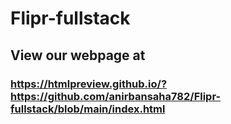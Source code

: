 # Flipr-fullstack
## View our webpage at 
### https://htmlpreview.github.io/?https://github.com/anirbansaha782/Flipr-fullstack/blob/main/index.html
